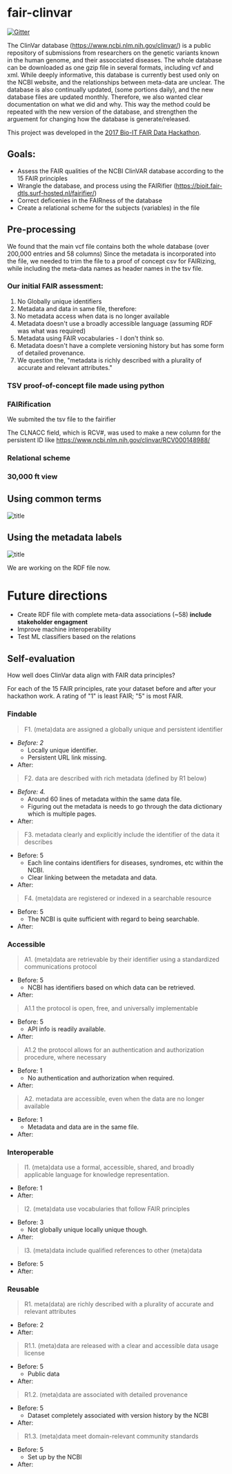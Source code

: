 # fair-clinvar
[![Gitter](https://badges.gitter.im/bioithackathons/project-1.svg)](https://gitter.im/bioithackathons/project-1)

The ClinVar database (https://www.ncbi.nlm.nih.gov/clinvar/) is a public repository of submissions from researchers on the genetic variants known in the human genome, and their assocciated diseases. The whole database can be downloaded as one gzip file in several formats, including vcf and xml. While deeply informative, this database is currently best used only on the NCBI website, and the relationships between meta-data are unclear. The database is also continually updated, (some portions daily), and the new database files are updated monthly. Therefore, we also wanted clear documentation on what we did and why. This way the method could be repeated with the new version of the database, and strengthen the arguement for changing how the database is generate/released.

This project was developed in the [2017 Bio-IT FAIR Data Hackathon](http://www.bio-itworldexpo.com/fair-data-hackathon/).

## Goals:
- Assess the FAIR qualities of the NCBI ClinVAR database according to the 15 FAIR principles
- Wrangle the database, and process using the FAIRifier (https://bioit.fair-dtls.surf-hosted.nl/fairifier/)
- Correct deficenies in the FAIRness of the database
- Create a relational scheme for the subjects (variables) in the file

## Pre-processing
We found that the main vcf file contains both the whole database (over 200,000 entries and 58 columns)
Since the metadata is incorporated into the file, we needed to trim the file to a proof of concept csv for FAIRizing,
while including the meta-data names as header names in the tsv file.

### Our initial FAIR assessment:
1. No Globally unique identifiers
2. Metadata and data in same file, therefore:
3. No metadata access when data is no longer available
4. Metadata doesn't use a broadly accessible language (assuming RDF was what was required)
5. Metadata using FAIR vocabularies - I don't think so.
6. Metadata doesn't have a complete versioning history but has some form of detailed provenance.
7. We question the, "metadata is richly described with a plurality of accurate and relevant attributes."

### TSV proof-of-concept file made using python

### FAIRification
We submited the tsv file to the fairifier

The CLNACC field, which is RCV#, was used to make a new column for the persistent ID like https://www.ncbi.nlm.nih.gov/clinvar/RCV000148988/

### Relational scheme
### 30,000 ft view
## Using common terms
![title](RDFmap_v1.png)
## Using the metadata labels
![title](RDFmap_v2.png)

We are working on the RDF file now.

# Future directions
* Create RDF file with complete meta-data associations (~58) **include stakeholder engagment**
* Improve machine interoperability
* Test ML classifiers based on the relations

## Self-evaluation
How well does ClinVar data align with FAIR data principles?  

For each of the 15 FAIR principles, rate your dataset before and after your hackathon work.  A rating of "1" is least FAIR; "5" is most FAIR.

### Findable
> F1. (meta)data are assigned a globally unique and persistent identifier
* *Before: 2* 
    * Locally unique identifier.
    * Persistent URL link missing.
* After: 

> F2. data are described with rich metadata (defined by R1 below)
* *Before: 4.*  
  * Around 60 lines of metadata within the same data file.  
  * Figuring out the metadata is needs to go through the data dictionary which is multiple pages.
* After:

> F3. metadata clearly and explicitly include the identifier of the data it describes
* Before: 5
    * Each line contains identifiers for diseases, syndromes, etc within the NCBI. 
    * Clear linking between the metadata and data.
* After: 

> F4. (meta)data are registered or indexed in a searchable resource
* Before: 5
    * The NCBI is quite sufficient with regard to being searchable. 
* After:

### Accessible
> A1. (meta)data are retrievable by their identifier using a standardized communications protocol
* Before: 5
    * NCBI has identifiers based on which data can be retrieved.
* After:

> A1.1 the protocol is open, free, and universally implementable
* Before: 5
    * API info is readily available.
* After:

> A1.2 the protocol allows for an authentication and authorization procedure, where necessary
* Before: 1
    * No authentication and authorization when required.
* After:

> A2. metadata are accessible, even when the data are no longer available
* Before: 1
    * Metadata and data are in the same file.
* After:

### Interoperable
> I1. (meta)data use a formal, accessible, shared, and broadly applicable language for knowledge representation.
* Before: 1
* After:

> I2. (meta)data use vocabularies that follow FAIR principles
* Before: 3
    * Not globally unique locally unique though.
* After:

> I3. (meta)data include qualified references to other (meta)data
* Before: 5
* After:

### Reusable
> R1. meta(data) are richly described with a plurality of accurate and relevant attributes
* Before: 2
* After:

> R1.1. (meta)data are released with a clear and accessible data usage license
* Before: 5
    * Public data
* After:

> R1.2. (meta)data are associated with detailed provenance
* Before: 5
    * Dataset completely associated with version history by the NCBI
* After:

> R1.3. (meta)data meet domain-relevant community standards
* Before: 5
    * Set up by the NCBI
* After:
